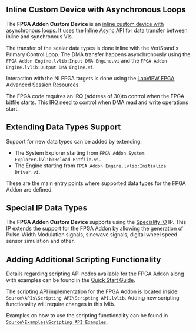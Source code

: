 ## Inline Custom Device with Asynchronous Loops

The **FPGA Addon Custom Device** is an [inline custom device with asynchronous loops](https://www.ni.com/documentation/en/veristand/latest/manual/custom-device-inline-async-loop/). It uses the [Inline Async API](https://github.com/ni/niveristand-custom-device-development-tools/tree/main/inline-async-api) for data transfer between inline and synchronous VIs.

The transfer of the scalar data types is done inline with the VeriStand's Primary Control Loop. The DMA transfer happens asynchronously using the `FPGA Addon Engine.lvlib:Input DMA Engine.vi` and the `FPGA Addon Engine.lvlib:Output DMA Engine.vi`.

Interaction with the NI FPGA targets is done using the [LabVIEW FPGA Advanced Session Resources](https://forums.ni.com/t5/NI-Labs-Toolkits/LabVIEW-FPGA-Advanced-Session-Resources/ta-p/3500447).

The FPGA code requires an IRQ (address of 30)to control when the FPGA bitfile starts. This IRQ need to control when DMA read and write operations start.

## Extending Data Types Support

Support for new data types can be added by extending:

- The System Explorer starting from `FPGA Addon System Explorer.lvlib:Reload Bitfile.vi`.
- The Engine starting from `FPGA Addon Engine.lvlib:Initialize Driver.vi`.

These are the main entry points where supported data types for the FPGA Addon are defined.

## Special IP Data Types

The **FPGA Addon Custom Device** supports using the [Speciality IO](https://github.com/ni/niveristand-fpga-addon-speciality-io) IP. This IP extends the support for the FPGA Addon by allowing the generation of Pulse-Width Modulation signals, sinewave signals, digital wheel speed sensor simulation and other.

## Adding Additional Scripting Functionality

 Details regarding scripting API nodes available for the FPGA Addon along with examples can be found in the [Quick Start Guide](https://github.com/ni/niveristand-fpga-addon-custom-device/blob/main/Source/Quick%20Start%20Documentation/FPGA%20Addon%20Quick%20Start%20Guide.md#scripting-api).

The scripting API implementation for the FPGA Addon is located inside `Source\APIs\Scripting API\Scripting API.lvlib`. Adding new scripting functionality will require changes in this lvlib.

Examples on how to use the scripting functionality can be found in [`Source\Examples\Scripting API Examples`](https://github.com/ni/niveristand-fpga-addon-custom-device/blob/main/Source/Examples/Scripting%20API%20Examples/README.md).